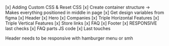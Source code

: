 [x] Adding Custom CSS & Reset CSS
[x] Create container structure -> Makes everything positioned in middle in page
[x] Get design variables from figma
[x] Header
[x] Hero
[x] Companies
[x] Triple Horizontal Features
[x] Triple Vertical Features
[x] Store links
[x] FAQ
[x] Footer
[x] RESPONSIVE last checks
[x] FAQ parts JS code
[x] Last touches

Header needs to be responsive with hamburger menu or smh
